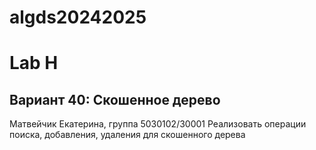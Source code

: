 
# algds20242025


# Lab H
## Вариант 40: Скошенное дерево
Матвейчик Екатерина, группа 5030102/30001
Реализовать операции поиска, добавления, удаления для скошенного дерева
